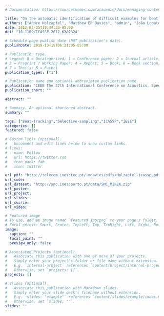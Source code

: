 ```yaml
---
# Documentation: https://sourcethemes.com/academic/docs/managing-content/

title: "On the automatic identification of difficult examples for beat tracking: towards building new evaluation datasets"
authors: ["Andre Holzapfel", "Matthew EP Davies", "admin", "João Lobato Oliveira", "Fabien Gouyon"]
date: 2012-03-25T19:44:33-05:00
doi: "10.1109/ICASSP.2012.6287824"

# Schedule page publish date (NOT publication's date).
publishDate: 2019-10-19T06:21:05-05:00

# Publication type.
# Legend: 0 = Uncategorized; 1 = Conference paper; 2 = Journal article;
# 3 = Preprint / Working Paper; 4 = Report; 5 = Book; 6 = Book section;
# 7 = Thesis; 8 = Patent
publication_types: ["1"]

# Publication name and optional abbreviated publication name.
publication: "IEEE The 37th International Conference on Acoustics, Speech, and Signal Processing (ICASSP 2012), P. 89-92 Kyoto, Japan"
publication_short: ""

abstract: ""

# Summary. An optional shortened abstract.
summary: ""

tags: ["Beat-tracking","Selective-sampling","ICASSP","IEEE"]
categories: []
featured: false

# Custom links (optional).
#   Uncomment and edit lines below to show custom links.
# links:
# - name: Follow
#   url: https://twitter.com
#   icon_pack: fab
#   icon: twitter

url_pdf: "http://telecom.inesctec.pt/~mdavies/pdfs/Holzapfel-icassp.pdf"
url_code:
url_dataset: "http://smc.inescporto.pt/data/SMC_MIREX.zip"
url_poster:
url_project:
url_slides:
url_source:
url_video:

# Featured image
# To use, add an image named `featured.jpg/png` to your page's folder. 
# Focal points: Smart, Center, TopLeft, Top, TopRight, Left, Right, BottomLeft, Bottom, BottomRight.
image:
  caption: ""
  focal_point: ""
  preview_only: false

# Associated Projects (optional).
#   Associate this publication with one or more of your projects.
#   Simply enter your project's folder or file name without extension.
#   E.g. `internal-project` references `content/project/internal-project/index.md`.
#   Otherwise, set `projects: []`.
projects: []

# Slides (optional).
#   Associate this publication with Markdown slides.
#   Simply enter your slide deck's filename without extension.
#   E.g. `slides: "example"` references `content/slides/example/index.md`.
#   Otherwise, set `slides: ""`.
slides: ""
---
```


